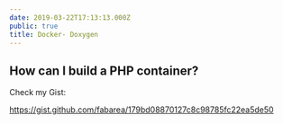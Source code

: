 ```yaml
---
date: 2019-03-22T17:13:13.000Z
public: true
title: Docker- Doxygen
---
```



## How can I build a PHP container?

Check my Gist:

https://gist.github.com/fabarea/179bd08870127c8c98785fc22ea5de50